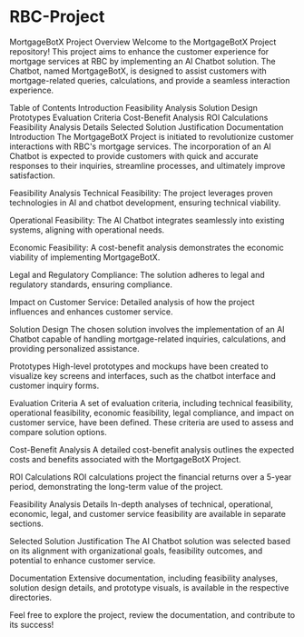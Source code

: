 # RBC-Project

MortgageBotX Project
Overview
Welcome to the MortgageBotX Project repository! This project aims to enhance the customer experience for mortgage services at RBC by implementing an AI Chatbot solution. The Chatbot, named MortgageBotX, is designed to assist customers with mortgage-related queries, calculations, and provide a seamless interaction experience.

Table of Contents
Introduction
Feasibility Analysis
Solution Design
Prototypes
Evaluation Criteria
Cost-Benefit Analysis
ROI Calculations
Feasibility Analysis Details
Selected Solution Justification
Documentation
Introduction
The MortgageBotX Project is initiated to revolutionize customer interactions with RBC's mortgage services. The incorporation of an AI Chatbot is expected to provide customers with quick and accurate responses to their inquiries, streamline processes, and ultimately improve satisfaction.

Feasibility Analysis
Technical Feasibility: The project leverages proven technologies in AI and chatbot development, ensuring technical viability.

Operational Feasibility: The AI Chatbot integrates seamlessly into existing systems, aligning with operational needs.

Economic Feasibility: A cost-benefit analysis demonstrates the economic viability of implementing MortgageBotX.

Legal and Regulatory Compliance: The solution adheres to legal and regulatory standards, ensuring compliance.

Impact on Customer Service: Detailed analysis of how the project influences and enhances customer service.

Solution Design
The chosen solution involves the implementation of an AI Chatbot capable of handling mortgage-related inquiries, calculations, and providing personalized assistance.

Prototypes
High-level prototypes and mockups have been created to visualize key screens and interfaces, such as the chatbot interface and customer inquiry forms.

Evaluation Criteria
A set of evaluation criteria, including technical feasibility, operational feasibility, economic feasibility, legal compliance, and impact on customer service, have been defined. These criteria are used to assess and compare solution options.

Cost-Benefit Analysis
A detailed cost-benefit analysis outlines the expected costs and benefits associated with the MortgageBotX Project.

ROI Calculations
ROI calculations project the financial returns over a 5-year period, demonstrating the long-term value of the project.

Feasibility Analysis Details
In-depth analyses of technical, operational, economic, legal, and customer service feasibility are available in separate sections.

Selected Solution Justification
The AI Chatbot solution was selected based on its alignment with organizational goals, feasibility outcomes, and potential to enhance customer service.

Documentation
Extensive documentation, including feasibility analyses, solution design details, and prototype visuals, is available in the respective directories.

Feel free to explore the project, review the documentation, and contribute to its success!
